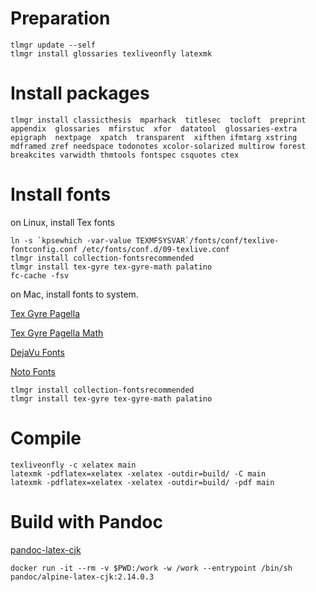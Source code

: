 
# Preparation
````
tlmgr update --self
tlmgr install glossaries texliveonfly latexmk 
````
# Install packages
````
tlmgr install classicthesis  mparhack  titlesec  tocloft  preprint  appendix  glossaries  mfirstuc  xfor  datatool  glossaries-extra  epigraph  nextpage  xpatch  transparent  xifthen ifmtarg xstring mdframed zref needspace todonotes xcolor-solarized multirow forest breakcites varwidth thmtools fontspec csquotes ctex
````

# Install fonts
on Linux, install Tex fonts
````
ln -s `kpsewhich -var-value TEXMFSYSVAR`/fonts/conf/texlive-fontconfig.conf /etc/fonts/conf.d/09-texlive.conf
tlmgr install collection-fontsrecommended
tlmgr install tex-gyre tex-gyre-math palatino
fc-cache -fsv
````
on Mac, install fonts to system.

[Tex Gyre Pagella](http://www.gust.org.pl/projects/e-foundry/tex-gyre/pagella/index_html)

[Tex Gyre Pagella Math](http://www.gust.org.pl/projects/e-foundry/tg-math/download/index_html#Pagella_Math)

[DejaVu Fonts](https://dejavu-fonts.github.io/)

[Noto Fonts](https://www.google.com/get/noto/)

````
tlmgr install collection-fontsrecommended
tlmgr install tex-gyre tex-gyre-math palatino
````
# Compile
````
texliveonfly -c xelatex main
latexmk -pdflatex=xelatex -xelatex -outdir=build/ -C main
latexmk -pdflatex=xelatex -xelatex -outdir=build/ -pdf main
````

# Build with Pandoc
[pandoc-latex-cjk](https://github.com/zouguangxian/pandoc-latex-cjk)
````
docker run -it --rm -v $PWD:/work -w /work --entrypoint /bin/sh pandoc/alpine-latex-cjk:2.14.0.3
````